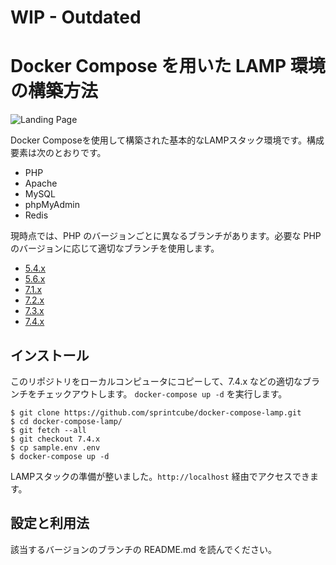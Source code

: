 # WIP - Outdated
# Docker Compose を用いた LAMP 環境の構築方法

![Landing Page](https://preview.ibb.co/gOTa0y/LAMP_STACK.png)

Docker Composeを使用して構築された基本的なLAMPスタック環境です。構成要素は次のとおりです。

* PHP
* Apache
* MySQL
* phpMyAdmin
* Redis

現時点では、PHP のバージョンごとに異なるブランチがあります。必要な PHP のバージョンに応じて適切なブランチを使用します。

* [5.4.x](https://github.com/sprintcube/docker-compose-lamp/tree/5.4.x)
* [5.6.x](https://github.com/sprintcube/docker-compose-lamp/tree/5.6.x)
* [7.1.x](https://github.com/sprintcube/docker-compose-lamp/tree/7.1.x)
* [7.2.x](https://github.com/sprintcube/docker-compose-lamp/tree/7.2.x)
* [7.3.x](https://github.com/sprintcube/docker-compose-lamp/tree/7.3.x)
* [7.4.x](https://github.com/sprintcube/docker-compose-lamp/tree/7.4.x)

## インストール

このリポジトリをローカルコンピュータにコピーして、7.4.x などの適切なブランチをチェックアウトします。
`docker-compose up -d` を実行します。


```shell
$ git clone https://github.com/sprintcube/docker-compose-lamp.git
$ cd docker-compose-lamp/
$ git fetch --all
$ git checkout 7.4.x
$ cp sample.env .env
$ docker-compose up -d
```

LAMPスタックの準備が整いました。`http://localhost` 経由でアクセスできます。

## 設定と利用法

該当するバージョンのブランチの README.md を読んでください。
